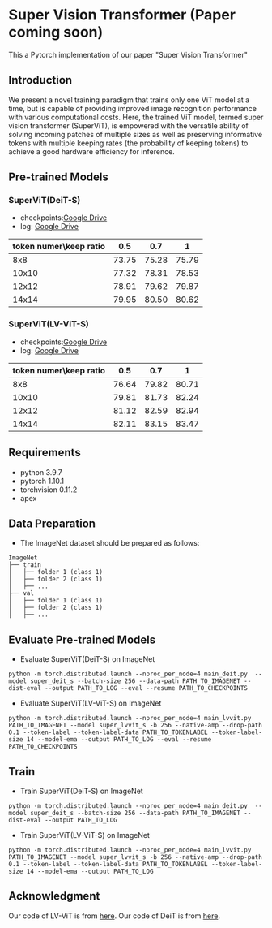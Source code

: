# Super Vision Transformer (Paper coming soon)

This a Pytorch implementation of our paper "Super Vision Transformer" 

## Introduction

We present a novel training paradigm that trains only one ViT model at a time, but is capable of providing improved image recognition performance with various computational costs. Here, the trained ViT model, termed super vision transformer (SuperViT), is empowered with the versatile ability of solving incoming patches of multiple sizes as well as preserving informative tokens with multiple keeping rates (the probability of keeping tokens) to achieve a good hardware efficiency for inference.

## Pre-trained Models

### SuperViT(DeiT-S) 
- checkpoints:[Google Drive](https://drive.google.com/file/d/1y2-zU5UvHqGCmWEB41VLbnf7B27BatBL/view?usp=sharing)
- log: [Google Drive](https://drive.google.com/file/d/1PPV1PC3-QkI2XIT81RTs-8E6ixmQE0cn/view?usp=sharing)

|token numer\keep ratio|0.5|0.7|1|
|-----|-----|-----|-----|
|8x8| 73.75 | 75.28 | 75.79 |
|10x10| 77.32 | 78.31 | 78.53 |
|12x12| 78.91 | 79.62 | 79.87 |
|14x14| 79.95 | 80.50 | 80.62 |

### SuperViT(LV-ViT-S)
- checkpoints:[Google Drive](https://drive.google.com/file/d/1xjKrelbFQchaaulMm0bLUftD0h10hRJa/view?usp=sharing)
- log: [Google Drive](https://drive.google.com/file/d/1HsiWjWzp-JzKQc82iiWaIiDUfkmqFOpb/view?usp=sharing)

|token numer\keep ratio|0.5|0.7|1|
|-----|-----|-----|-----|
|8x8| 76.64 | 79.82 | 80.71 |
|10x10| 79.81 | 81.73 | 82.24  |
|12x12| 81.12 | 82.59 | 82.94 |
|14x14| 82.11 | 83.15 | 83.47 |



## Requirements

- python 3.9.7
- pytorch 1.10.1
- torchvision 0.11.2
- apex 


## Data Preparation

- The ImageNet dataset should be prepared as follows:

```
ImageNet
├── train
│   ├── folder 1 (class 1)
│   ├── folder 2 (class 1)
│   ├── ...
├── val
│   ├── folder 1 (class 1)
│   ├── folder 2 (class 1)
│   ├── ...

```

## Evaluate Pre-trained Models

- Evaluate SuperViT(DeiT-S) on ImageNet 
```
python -m torch.distributed.launch --nproc_per_node=4 main_deit.py  --model super_deit_s --batch-size 256 --data-path PATH_TO_IMAGENET --dist-eval --output PATH_TO_LOG --eval --resume PATH_TO_CHECKPOINTS
```

- Evaluate SuperViT(LV-ViT-S) on ImageNet 
```
python -m torch.distributed.launch --nproc_per_node=4 main_lvvit.py PATH_TO_IMAGENET --model super_lvvit_s -b 256 --native-amp --drop-path 0.1 --token-label --token-label-data PATH_TO_TOKENLABEL --token-label-size 14 --model-ema --output PATH_TO_LOG --eval --resume PATH_TO_CHECKPOINTS
```


## Train

- Train SuperViT(DeiT-S) on ImageNet 

```
python -m torch.distributed.launch --nproc_per_node=4 main_deit.py  --model super_deit_s --batch-size 256 --data-path PATH_TO_IMAGENET --dist-eval --output PATH_TO_LOG
```

- Train SuperViT(LV-ViT-S) on ImageNet 

```
python -m torch.distributed.launch --nproc_per_node=4 main_lvvit.py PATH_TO_IMAGENET --model super_lvvit_s -b 256 --native-amp --drop-path 0.1 --token-label --token-label-data PATH_TO_TOKENLABEL --token-label-size 14 --model-ema --output PATH_TO_LOG
```



## Acknowledgment
Our code of LV-ViT is from [here](https://github.com/zihangJiang/TokenLabeling). Our code of DeiT is from [here](https://github.com/facebookresearch/deitzhe). 

